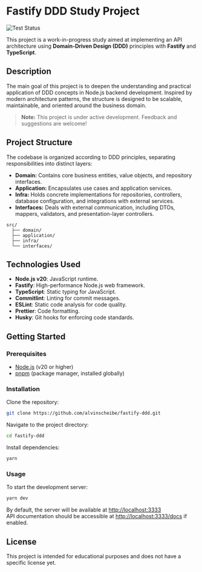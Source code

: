# Fastify DDD Study Project

![Test Status](https://github.com/alvinscheibe/fastify-ddd/actions/workflows/run-tests.yml/badge.svg)

This project is a work-in-progress study aimed at implementing an API architecture using **Domain-Driven Design (DDD)** principles with **Fastify** and **TypeScript**.

## Description

The main goal of this project is to deepen the understanding and practical application of DDD concepts in Node.js backend development. Inspired by modern architecture patterns, the structure is designed to be scalable, maintainable, and oriented around the business domain.

> **Note:** This project is under active development. Feedback and suggestions are welcome!

## Project Structure

The codebase is organized according to DDD principles, separating responsibilities into distinct layers:

- **Domain:** Contains core business entities, value objects, and repository interfaces.
- **Application:** Encapsulates use cases and application services.
- **Infra:** Holds concrete implementations for repositories, controllers, database configuration, and integrations with external services.
- **Interfaces:** Deals with external communication, including DTOs, mappers, validators, and presentation-layer controllers.

```
src/
  ├── domain/
  ├── application/
  ├── infra/
  └── interfaces/
```

## Technologies Used

- **Node.js v20**: JavaScript runtime.
- **Fastify**: High-performance Node.js web framework.
- **TypeScript**: Static typing for JavaScript.
- **Commitlint**: Linting for commit messages.
- **ESLint**: Static code analysis for code quality.
- **Prettier**: Code formatting.
- **Husky**: Git hooks for enforcing code standards.

## Getting Started

### Prerequisites

- [Node.js](https://nodejs.org/) (v20 or higher)
- [pnpm](https://pnpm.io/) (package manager, installed globally)

### Installation

Clone the repository:
```bash
git clone https://github.com/alvinscheibe/fastify-ddd.git
```

Navigate to the project directory:
```bash
cd fastify-ddd
```

Install dependencies:
```bash
yarn
```

### Usage

To start the development server:
```bash
yarn dev
```

By default, the server will be available at [http://localhost:3333](http://localhost:3333)  
API documentation should be accessible at [http://localhost:3333/docs](http://localhost:3333/docs) if enabled.

## License

This project is intended for educational purposes and does not have a specific license yet.
